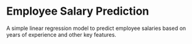 # Employee Salary Prediction
A simple linear regression model to predict employee salaries based on years of experience and other key features.

